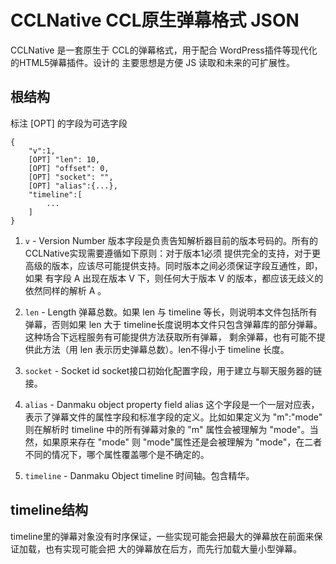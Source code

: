 CCLNative CCL原生弹幕格式 JSON
===================
CCLNative 是一套原生于 CCL的弹幕格式，用于配合 WordPress插件等现代化的HTML5弹幕插件。设计的
主要思想是方便 JS 读取和未来的可扩展性。

根结构
-------------------
标注 [OPT] 的字段为可选字段

    {
        "v":1,
        [OPT] "len": 10,
        [OPT] "offset": 0,
        [OPT] "socket": "",
        [OPT] "alias":{...},
        "timeline":[
            ...
        ]
    }
    
1. `v` - Version Number
    版本字段是负责告知解析器目前的版本号码的。所有的CCLNative实现需要遵循如下原则：对于版本1必须
    提供完全的支持，对于更高级的版本，应该尽可能提供支持。同时版本之间必须保证字段互通性，即，如果
    有字段 A 出现在版本 V 下，则任何大于版本 V 的版本，都应该无歧义的依然同样的解析 A 。
    
2. `len` - Length
    弹幕总数。如果 len 与 timeline 等长，则说明本文件包括所有弹幕，否则如果 len 大于 
    timeline长度说明本文件只包含弹幕库的部分弹幕。这种场合下远程服务有可能提供方法获取所有弹幕，
    剩余弹幕，也有可能不提供此方法（用 len 表示历史弹幕总数）。len不得小于 timeline 长度。
    
3. `socket` - Socket id
    socket接口初始化配置字段，用于建立与聊天服务器的链接。
    
4. `alias` - Danmaku object property field alias
    这个字段是一个一层对应表，表示了弹幕文件的属性字段和标准字段的定义。比如如果定义为 "m":"mode"
    则在解析时 timeline 中的所有弹幕对象的 "m" 属性会被理解为 "mode"。当然，如果原来存在 
    "mode" 则 "mode"属性还是会被理解为 "mode"，在二者不同的情况下，哪个属性覆盖哪个是不确定的。

5. `timeline` - Danmaku Object timeline	
    时间轴。包含精华。
   
timeline结构
----------------
timeline里的弹幕对象没有时序保证，一些实现可能会把最大的弹幕放在前面来保证加载，也有实现可能会把
大的弹幕放在后方，而先行加载大量小型弹幕。
